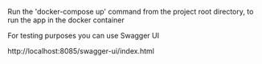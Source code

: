 Run the 'docker-compose up' command from the project root directory,
to run the app in the docker container

For testing purposes you can use Swagger UI

http://localhost:8085/swagger-ui/index.html